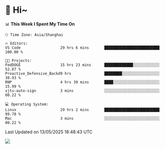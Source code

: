 # 👋 Hi~

<!--START_SECTION:waka-->
📊 **This Week I Spent My Time On** 

```text
🕑︎ Time Zone: Asia/Shanghai

🔥 Editors: 
VS Code                  29 hrs 6 mins       █████████████████████████   100.00 % 

🐱‍💻 Projects: 
FedDOGE                  15 hrs 23 mins      █████████████░░░░░░░░░░░░   52.87 % 
Proactive_Defensive_Backd9 hrs               ████████░░░░░░░░░░░░░░░░░   30.93 % 
RNP                      4 hrs 39 mins       ████░░░░░░░░░░░░░░░░░░░░░   15.99 % 
xjtu-auto-sign           3 mins              ░░░░░░░░░░░░░░░░░░░░░░░░░   00.22 % 

💻 Operating System: 
Linux                    29 hrs 2 mins       █████████████████████████   99.78 % 
Mac                      3 mins              ░░░░░░░░░░░░░░░░░░░░░░░░░   00.22 % 
```


 Last Updated on 13/05/2025 18:48:43 UTC
<!--END_SECTION:waka-->

![](https://komarev.com/ghpvc/?username=lvdongyi&label=Profile%20views&color=0e75b6&style=flat)
<!---
lvdongyi/lvdongyi is a ✨ special ✨ repository because its `README.md` (this file) appears on your GitHub profile.
You can click the Preview link to take a look at your changes.
--->
